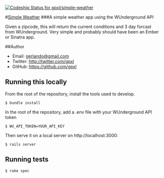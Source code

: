 [ ![Codeship Status for gpxl/simple-weather](https://codeship.com/projects/b372c4a0-7a7c-0133-33b8-22676f811343/status?branch=master)](https://codeship.com/projects/119146)

#[Simple Weather](https://simp-weather.herokuapp.com)
###A simple weather app using the WUnderground API

Given a zipcode, this will return the current conditions and 3 day forcast from WUnderground. Very simple and probably should have been an Ember or Sinatra app.

##Author
- Email: gerlando@gmail.com
- Twitter: http://twitter.com/gpxl
- GitHub: https://github.com/gpxl

## Running this locally

From the root of the repository, install the tools used to develop.

    $ bundle install

In the root of the repository, add a .env file with your WUnderground API token

    $ WU_API_TOKEN=YOUR_API_KEY

Then serve it on a local server on http://localhost:3000:

    $ rails server

## Running tests

    $ rake spec
